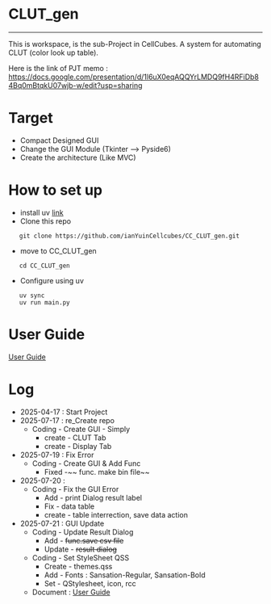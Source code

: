 # CLUT_gen

---
This is workspace, is the sub-Project in CellCubes.
A system for automating CLUT (color look up table).

Here is the link of PJT memo : https://docs.google.com/presentation/d/1l6uX0eqAQQYrLMDQ9fH4RFiDb84Bq0mBtqkU07wjb-w/edit?usp=sharing

# Target
- Compact Designed GUI
- Change the GUI Module (Tkinter --> Pyside6)
- Create the architecture (Like MVC)

# How to set up
 - install uv [link](https://docs.astral.sh/uv/getting-started/installation/)
 - Clone this repo
 ```
    git clone https://github.com/ianYuinCellcubes/CC_CLUT_gen.git
 ```
 - move to CC_CLUT_gen
 ```
    cd CC_CLUT_gen
 ```
 - Configure using uv
 ```
    uv sync
    uv run main.py
 ```

 # User Guide
   [User Guide](https://docs.google.com/document/d/1oxsQ9YaeLJZiKPZF5-7SX2S9k1l9feujobXLEYIP3IQ/edit?usp=sharing)


# Log
- 2025-04-17 : Start Project
- 2025-07-17 : re_Create repo
	 -  Coding - Create GUI - Simply
		- create - CLUT Tab
		- create - Display Tab
- 2025-07-19 : Fix Error
	- Coding - Create GUI & Add Func
		- Fixed -~~ func. make bin file~~
- 2025-07-20 : 
	- Coding - Fix the GUI Error
		- Add - print Dialog result label
		- Fix - data table
		- create - table interrection, save data action
- 2025-07-21 : GUI Update
	- Coding - Update Result Dialog
		- Add - ~~func.save csv file~~
		- Update - ~~result dialog~~
	- Coding - Set StyleSheet QSS
		- Create - themes.qss
		- Add - Fonts : Sansation-Regular, Sansation-Bold
		- Set - QStylesheet, icon, rcc
	- Document : [User Guide](https://docs.google.com/document/d/1oxsQ9YaeLJZiKPZF5-7SX2S9k1l9feujobXLEYIP3IQ/edit?usp=sharing)
